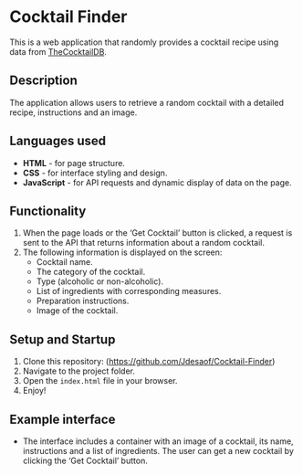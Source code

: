 # Cocktail Finder

This is a web application that randomly provides a cocktail recipe using data from [TheCocktailDB](https://www.thecocktaildb.com/api/json/v1/1/random.php).

## Description

The application allows users to retrieve a random cocktail with a detailed recipe, instructions and an image.

## Languages used

- **HTML** - for page structure.
- **CSS** - for interface styling and design.
- **JavaScript** - for API requests and dynamic display of data on the page.

## Functionality

1. When the page loads or the ‘Get Cocktail’ button is clicked, a request is sent to the API that returns information about a random cocktail.
2. The following information is displayed on the screen:
   - Cocktail name.
   - The category of the cocktail.
   - Type (alcoholic or non-alcoholic).
   - List of ingredients with corresponding measures.
   - Preparation instructions.
   - Image of the cocktail.

## Setup and Startup

1. Clone this repository: (https://github.com/Jdesaof/Cocktail-Finder)
2. Navigate to the project folder.
3. Open the `index.html` file in your browser.
4. Enjoy!

## Example interface

- The interface includes a container with an image of a cocktail, its name, instructions and a list of ingredients. The user can get a new cocktail by clicking the ‘Get Cocktail’ button.
